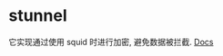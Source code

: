 # stunnel

它实现通过使用 squid 时进行加密, 避免数据被拦截. [Docs](https://wiki.shileizcc.com/confluence/pages/viewpage.action?pageId=71041046)